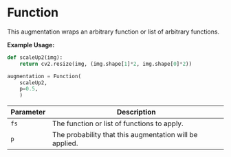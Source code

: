 # Function

This augmentation wraps an arbitrary function or list of arbitrary functions.

**Example Usage:**

```python
def scaleUp2(img):
	return cv2.resize(img, (img.shape[1]*2, img.shape[0]*2))

augmentation = Function(
	scaleUp2,
	p=0.5,
	)
```

| Parameter | Description                                             |
|-----------|---------------------------------------------------------|
| `fs`      | The function or list of functions to apply.             |
| `p`       | The probability that this augmentation will be applied. |
